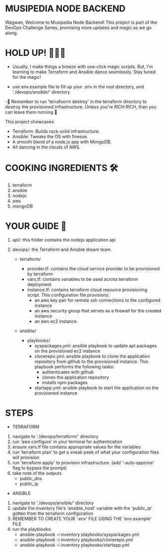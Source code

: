 # MUSIPEDIA NODE BACKEND

Wagwan,
Welcome to Musipedia Node Backend! This project is part of the DevOps Challenge Series, promising more updates and magic as we go along.

# HOLD UP! 🚨🎩✨
- Usually, I make things a breeze with one-click magic scripts. But, I'm learning to make Terraform and Ansible dance seamlessly. Stay tuned for the magic!

- use env.example file to fill up your .env in the root directory, and './devops/ansible/' directory

-🚨 Remember to run 'terrafoorm destroy' in the terraform directory to destroy the provisioned infrastructure. Unless you're RICH RICH, then you can leave them running 🚨

This project showcases:
- Terraform: Builds rock-solid infrastructure.
- Ansible: Tweaks the OS with finesse.
- A smooth blend of a node.js app with MongoDB.
- All dancing in the clouds of AWS.

# COOKING INGREDIENTS 🛠️
1. terraform
2. ansible
3. nodejs
4. aws
5. mongoDB

# YOUR GUIDE 📂
1. api/: this folder contains the nodejs application api

2. devops/: the Terraform and Ansible dream team.
    - terraform/
        - provider.tf: contains the cloud service provider to be provisioned by terraform
        - vars.tf: contains variables to be used across terraform deployment
        - instance.tf: contains terraform cloud resource provisioning script. This configuration file provisions:
            - an aws key pair for remote ssh connections to the configured instance
            - an aws security group that serves as a firewall for the created instance
            - an aws ec2 instance
    
    - ansible/
        - playbooks/
            - syspackages.yml: ansible playbook to update apt packages on the provisioned ec2 instance
            - clonerepo.yml: ansible playbook to clone the application repository from github to the provisioned instance. This playbook performs the following tasks:
                - authenticates with github
                - clones the application repository
                - installs npm packages
            - startapp.yml: ansible playbook to start the application on the provisioned instance


# STEPS

- TERRAFORM

1. navigate to './devops/terraform/' directory
2. run 'aws configure' in your terminal for authentication
3. ensure vars.tf file contains appropriate values for the variables
4. run 'terraform plan' to get a sneak peek of what your configuration files will provision
5. run 'terraform apply' to provision infrastructure. (add '-auto-approve' flag to bypass the prompt)
6. take note of the outputs
    - public_dns
    - public_ip


- ANSIBLE

1. navigate to './devops/ansible/' directory
2. update the inventory file's 'ansible_host' variable with the 'public_ip' gotten from the terraform configuration
3. REMEMBER TO CREATE YOUR '.env' FILE USING THE 'env.example' FILE
4. run the playblooks:
    - ansible-playbook -i inventory playbooks/syspackages.yml 
    - ansible-playbook -i inventory playbooks/clonerepo.yml 
    - ansible-playbook -i inventory playbooks/startapp.yml 

